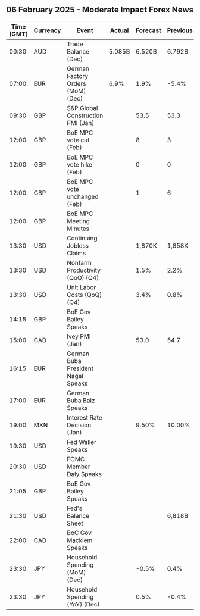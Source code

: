 ## 06 February 2025 - Moderate Impact Forex News

| Time (GMT) | Currency | Event | Actual | Forecast | Previous |
|------|----------|-------|--------|----------|----------|
| 00:30 | AUD | Trade Balance (Dec) | 5.085B | 6.520B | 6.792B |
| 07:00 | EUR | German Factory Orders (MoM) (Dec) | 6.9% | 1.9% | -5.4% |
| 09:30 | GBP | S&P Global Construction PMI (Jan) |  | 53.5 | 53.3 |
| 12:00 | GBP | BoE MPC vote cut (Feb) |  | 8 | 3 |
| 12:00 | GBP | BoE MPC vote hike (Feb) |  | 0 | 0 |
| 12:00 | GBP | BoE MPC vote unchanged (Feb) |  | 1 | 6 |
| 12:00 | GBP | BoE MPC Meeting Minutes |  |  |  |
| 13:30 | USD | Continuing Jobless Claims |  | 1,870K | 1,858K |
| 13:30 | USD | Nonfarm Productivity (QoQ) (Q4) |  | 1.5% | 2.2% |
| 13:30 | USD | Unit Labor Costs (QoQ) (Q4) |  | 3.4% | 0.8% |
| 14:15 | GBP | BoE Gov Bailey Speaks |  |  |  |
| 15:00 | CAD | Ivey PMI (Jan) |  | 53.0 | 54.7 |
| 16:15 | EUR | German Buba President Nagel Speaks |  |  |  |
| 17:00 | EUR | German Buba Balz Speaks |  |  |  |
| 19:00 | MXN | Interest Rate Decision (Jan) |  | 9.50% | 10.00% |
| 19:30 | USD | Fed Waller Speaks |  |  |  |
| 20:30 | USD | FOMC Member Daly Speaks |  |  |  |
| 21:05 | GBP | BoE Gov Bailey Speaks |  |  |  |
| 21:30 | USD | Fed's Balance Sheet |  |  | 6,818B |
| 22:00 | CAD | BoC Gov Macklem Speaks |  |  |  |
| 23:30 | JPY | Household Spending (MoM) (Dec) |  | -0.5% | 0.4% |
| 23:30 | JPY | Household Spending (YoY) (Dec) |  | 0.5% | -0.4% |
